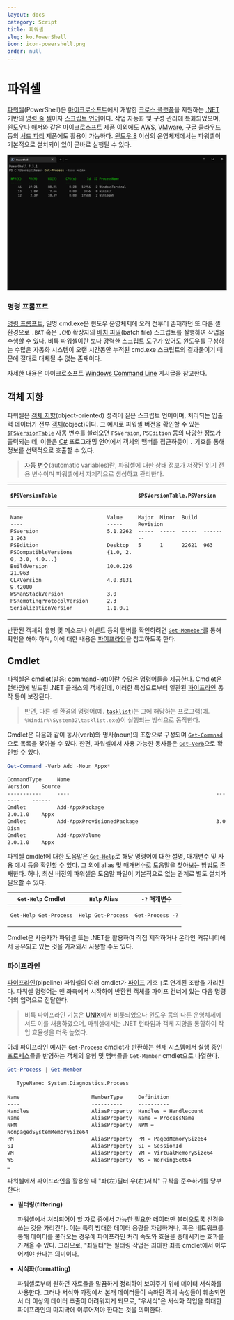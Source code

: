 ```yaml
---
layout: docs
category: Script
title: 파워셸
slug: ko.PowerShell
icon: icon-powershell.png
order: null
---
```

# 파워셸
[파워셸](https://learn.microsoft.com/en-us/powershell/scripting/overview)(PowerShell)은 [마이크로소프트](https://www.microsoft.com)에서 개발한 [크로스 플랫폼](https://ko.wikipedia.org/wiki/크로스_플랫폼)을 지원하는 [.NET](https://ko.wikipedia.org/wiki/닷넷) 기반의 [명령 줄](https://ko.wikipedia.org/wiki/명령_줄_인터페이스) [셸](https://ko.wikipedia.org/wiki/셸)이자 [스크립트 언어](https://ko.wikipedia.org/wiki/스크립트_언어)이다. 작업 자동화 및 구성 관리에 특화되었으며, [윈도우](https://learn.microsoft.com/en-us/powershell/windows/get-started)나 [애저](https://learn.microsoft.com/en-us/powershell/azure/)와 같은 마이크로소프트 제품 이외에도 [AWS](https://aws.amazon.com/powershell/), [VMware](https://core.vmware.com/vmware-powercli), [구글 클라우드](https://cloud.google.com/powershell/) 등의 [서드 파티](https://ko.wikipedia.org/wiki/서드_파티_개발자#서드파티) 제품에도 활용이 가능하다. [윈도우 8](ko.WindowsNT) 이상의 운영체제에서는 파워셸이 기본적으로 설치되어 있어 곧바로 실행될 수 있다.

![<a href="https://apps.microsoft.com/store/detail/windows-terminal/9N0DX20HK701">윈도우 터미널</a>의 파워셸 7.3.1에서 <a href="#cmdlet">cmdlet</a>을 실행하는 예제](/images/docs/powershell/powershell_terminal_sample.png)

### 명령 프롬프트
[명령 프롬프트](https://ko.wikipedia.org/wiki/Cmd.exe), 일명 cmd.exe은 윈도우 운영체제에 오래 전부터 존재하던 또 다른 셸 환경으로 `.BAT` 혹은 `.CMD` 확장자의 [배치 파일](https://ko.wikipedia.org/wiki/배치_파일)(batch file) 스크립트를 실행하여 작업을 수행할 수 있다. 비록 파워셸이란 보다 강력한 스크립트 도구가 있어도 윈도우를 구성하는 수많은 자동화 시스템이 오랜 시간동안 누적된 cmd.exe 스크립트의 결과물이기 때문에 절대로 대체될 수 없는 존재이다.

자세한 내용은 마이크로소프트 [Windows Command Line](https://devblogs.microsoft.com/commandline/rumors-of-cmds-death-have-been-greatly-exaggerated/) 게시글을 참고한다.

## 객체 지향
파워셸은 [객체 지향](https://ko.wikipedia.org/wiki/객체_지향_프로그래밍)(object-oriented) 성격이 짙은 스크립트 언어이며, 처리되는 입출력 데이터가 전부 [객체](ko.Csharp#클래스)(object)이다. 그 예시로 파워셸 버전을 확인할 수 있는 [`$PSVersionTable`](https://learn.microsoft.com/en-us/powershell/module/microsoft.powershell.core/about/about_powershell_editions#edition-in-psversiontable) 자동 변수를 불러오면 `PSVersion`, `PSEdition` 등의 다양한 정보가 출력되는 데, 이들은 [C#](ko.Csharp) 프로그래밍 언어에서 객체의 맴버를 접근하듯이 `.` 기호를 통해 정보를 선택적으로 호출할 수 있다.

> [자동 변수](https://learn.microsoft.com/en-us/powershell/module/microsoft.powershell.core/about/about_automatic_variables)(automatic variables)란, 파워셸에 대한 상태 정보가 저장된 읽기 전용 변수이며 파워셸에서 자체적으로 생성하고 관리한다.

<table style="table-layout: fixed; width: 100%">
<thead style="text-align: left;"><tr><th><div class="language-powershell highlighter-rouge"><div class="highlight"><pre class="syntax"><code style="word-break: initial;"><span class="bp">$PSVersionTable</span><span class="w">
</span></code></pre></div></div></th><th><div class="language-powershell highlighter-rouge"><div class="highlight"><pre class="syntax"><code style="word-break: initial;"><span class="bp">$PSVersionTable</span><span class="o">.</span><span class="nf">PSVersion</span><span class="w">
</span></code></pre></div></div></th></tr></thead>
<tbody>
<tr style="vertical-align: top; overflow-wrap: break-word;">
<td>
<div class="language-plaintext highlighter-rouge"><div class="highlight"><pre class="syntax"><code style="word-break: break-all;">Name                           Value
----                           -----
PSVersion                      5.1.22621.963
PSEdition                      Desktop
PSCompatibleVersions           {1.0, 2.0, 3.0, 4.0...}
BuildVersion                   10.0.22621.963
CLRVersion                     4.0.30319.42000
WSManStackVersion              3.0
PSRemotingProtocolVersion      2.3
SerializationVersion           1.1.0.1
</code></pre></div></div>
</td>
<td>
<div class="language-plaintext highlighter-rouge"><div class="highlight"><pre class="syntax"><code style="word-break: initial;">Major  Minor  Build  Revision
-----  -----  -----  --------
5      1      22621  963
</code></pre></div></div>
</td>
</tr>
</tbody>
</table>

반환된 객체의 유형 및 메소드나 이벤트 등의 맴버를 확인하려면 [`Get-Memeber`](https://learn.microsoft.com/en-us/powershell/module/microsoft.powershell.utility/get-member)를 통해 확인을 해야 하며, 이에 대한 내용은 [파이프라인](#파이프라인)을 참고하도록 한다.

## Cmdlet
파워셸은 [cmdlet](https://learn.microsoft.com/en-us/powershell/scripting/developer/cmdlet/cmdlet-overview)(발음: command-let)이란 수많은 명령어들을 제공한다. Cmdlet은 런타임에 빌드된 .NET 클래스의 객체인데, 이러한 특성으로부터 일관된 [파이프라인](#파이프라인) 동작 등이 보장된다.

> 반면, 다른 셸 환경의 명령어(예. [`tasklist`](https://ko.wikipedia.org/wiki/Tasklist))는 그에 해당하는 프로그램(예. `%Windir%\System32\tasklist.exe`)이 실행되는 방식으로 동작한다.

Cmdlet은 다음과 같이 동사(verb)와 명사(noun)의 조합으로 구성되며 [`Get-Commnad`](https://learn.microsoft.com/en-us/powershell/module/microsoft.powershell.core/get-command)으로 목록을 찾아볼 수 있다. 한편, 파워셸에서 사용 가능한 동사들은 [`Get-Verb`](https://learn.microsoft.com/en-us/powershell/module/microsoft.powershell.utility/get-verb)으로 확인할 수 있다.

```powershell
Get-Command -Verb Add -Noun Appx*
```
```
CommandType     Name                                               Version    Source
-----------     ----                                               -------    ------
Cmdlet          Add-AppxPackage                                    2.0.1.0    Appx
Cmdlet          Add-AppxProvisionedPackage                         3.0        Dism
Cmdlet          Add-AppxVolume                                     2.0.1.0    Appx
```

파워셸 cmdlet에 대한 도움말은 [`Get-Help`](https://learn.microsoft.com/en-us/powershell/module/microsoft.powershell.core/get-help)로 해당 명령어에 대한 설명, 매개변수 및 사용 예시 등을 확인할 수 있다. 그 외에 alias 및 매개변수로 도움말을 찾아보는 방법도 존재한다. 허나, 최신 버전의 파워셸은 도움말 파일이 기본적으로 없는 관계로 별도 설치가 필요할 수 있다.

<table style="table-layout: fixed; width: 100%">
<thead><tr><th><code>Get-Help</code> Cmdlet</th><th><code>Help</code> Alias</th><th><code>-?</code> 매개변수</th></tr></thead>
<tbody>
<tr style="vertical-align: top; overflow-wrap: break-word;">
<td>
<div class="language-powershell highlighter-rouge"><div class="highlight"><pre class="syntax"><code style="word-break: initial;"><span class="n">Get-Help</span><span class="w"> </span><span class="nx">Get-Process</span><span class="w">
</span></code></pre></div></div>
</td>
<td>
<div class="language-powershell highlighter-rouge"><div class="highlight"><pre class="syntax"><code style="word-break: initial;"><span class="n">Help</span><span class="w"> </span><span class="nx">Get-Process</span><span class="w">
</span></code></pre></div></div>
</td>
<td>
<div class="language-powershell highlighter-rouge"><div class="highlight"><pre class="syntax"><code style="word-break: initial;"><span class="n">Get-Process</span><span class="w"> </span><span class="o">-</span><span class="nf">?</span><span class="w">
</span></code></pre></div></div>
</td>
</tr>
</tbody>
</table>

Cmdlet은 사용자가 파워셸 또는 .NET을 활용하여 직접 제작하거나 온라인 커뮤니티에서 공유되고 있는 것을 가져와서 사용할 수도 있다.

### 파이프라인
[파이프라인](https://learn.microsoft.com/en-us/powershell/module/microsoft.powershell.core/about/about_pipelines)(pipeline) 파워셸의 여러 cmdlet가 [파이프](https://ko.wikipedia.org/wiki/수직선_(기호)) 기호 `|`로 연계된 조합을 가리킨다. 파워셸 명령어는 맨 좌측에서 시작하여 반환된 객체를 파이프 건너에 있는 다음 명령어의 입력으로 전달한다.

> 비록 파이프라인 기능은 [UNIX](https://ko.wikipedia.org/wiki/유닉스)에서 비롯되었으나 윈도우 등의 다른 운영체제에서도 이를 채용하였으며, 파워셸에서는 .NET 런타임과 객체 지향을 통합하여 작업 효율성을 더욱 높였다.

아래 파이프라인 예시는 `Get-Process` cmdlet가 반환하는 현재 시스템에서 실행 중인 [프로세스](ko.Process)들을 반영하는 객체의 유형 및 맴버들을 `Get-Member` cmdlet으로 나열한다.

```powershell
Get-Process | Get-Member
```
```
   TypeName: System.Diagnostics.Process

Name                       MemberType     Definition
----                       ----------     ----------
Handles                    AliasProperty  Handles = Handlecount
Name                       AliasProperty  Name = ProcessName
NPM                        AliasProperty  NPM = NonpagedSystemMemorySize64
PM                         AliasProperty  PM = PagedMemorySize64
SI                         AliasProperty  SI = SessionId
VM                         AliasProperty  VM = VirtualMemorySize64
WS                         AliasProperty  WS = WorkingSet64
…
```

파워셸에서 파이프라인을 활용할 때 "좌(左)필터 우(右)서식" 규칙을 준수하기를 당부한다:

* **필터링(filtering)**

    파워셸에서 처리되어야 할 자료 중에서 가능한 필요한 데이터만 불러오도록 신경을 쓰는 것을 가리킨다. 이는 특히 방대한 데이터 용량을 자랑하거나, 혹은 네트워크를 통해 데이터를 불러오는 경우에 파이프라인 처리 속도와 효율을 증대시키는 효과를 가져올 수 있다. 그러므로, "좌필터"는 필터링 작업은 최대한 좌측 cmdlet에서 이루어져야 한다는 의미이다.

* **서식화(formatting)**

    파워셸로부터 원하던 자료들을 말끔하게 정리하여 보여주기 위해 데이터 서식화를 사용한다. 그러나 서식화 과정에서 본래 데이터들이 속하던 객체 속성들이 훼손되면서 더 이상의 데이터 추출이 어려워지게 되므로, "우서식"은 서식화 작업을 최대한 파이프라인의 마지막에 이루어져야 한다는 것을 의미한다.

